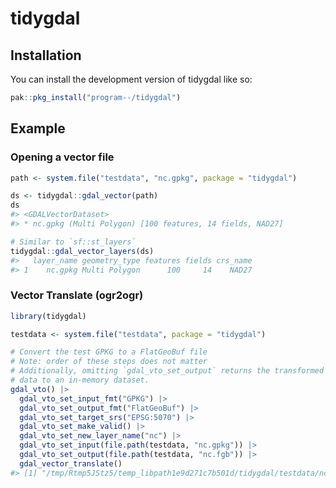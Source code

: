 
<!-- README.md is generated from README.Rmd. Please edit that file -->

# tidygdal

<!-- badges: start -->
<!-- badges: end -->

## Installation

You can install the development version of tidygdal like so:

``` r
pak::pkg_install("program--/tidygdal")
```

## Example

### Opening a vector file

``` r
path <- system.file("testdata", "nc.gpkg", package = "tidygdal")

ds <- tidygdal::gdal_vector(path)
ds
#> <GDALVectorDataset>
#> * nc.gpkg (Multi Polygon) [100 features, 14 fields, NAD27]

# Similar to `sf::st_layers`
tidygdal::gdal_vector_layers(ds)
#>   layer_name geometry_type features fields crs_name
#> 1    nc.gpkg Multi Polygon      100     14    NAD27
```

### Vector Translate (ogr2ogr)

``` r
library(tidygdal)

testdata <- system.file("testdata", package = "tidygdal")

# Convert the test GPKG to a FlatGeoBuf file
# Note: order of these steps does not matter
# Additionally, omitting `gdal_vto_set_output` returns the transformed
# data to an in-memory dataset.
gdal_vto() |>
  gdal_vto_set_input_fmt("GPKG") |>
  gdal_vto_set_output_fmt("FlatGeoBuf") |>
  gdal_vto_set_target_srs("EPSG:5070") |>
  gdal_vto_set_make_valid() |>
  gdal_vto_set_new_layer_name("nc") |>
  gdal_vto_set_input(file.path(testdata, "nc.gpkg")) |>
  gdal_vto_set_output(file.path(testdata, "nc.fgb")) |>
  gdal_vector_translate()
#> [1] "/tmp/Rtmp5JStz5/temp_libpath1e9d271c7b501d/tidygdal/testdata/nc.fgb"
```
